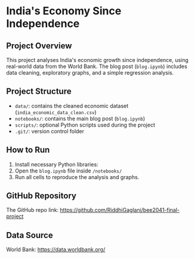 # India's Economy Since Independence

## Project Overview

This project analyses India's economic growth since independence, using real-world data from the World Bank.
The blog post (`blog.ipynb`) includes data cleaning, exploratory graphs, and a simple regression analysis.

## Project Structure

- `data/`: contains the cleaned economic dataset (`india_economic_data_clean.csv`)
- `notebooks/`: contains the main blog post (`blog.ipynb`)
- `scripts/`: optional Python scripts used during the project
- `.git/`: version control folder

## How to Run

1. Install necessary Python libraries:
2. Open the `blog.ipynb` file inside `/notebooks/`
3. Run all cells to reproduce the analysis and graphs.

## GitHub Repository

The GitHub repo link: https://github.com/RiddhiGaglani/bee2041-final-project

## Data Source

World Bank: https://data.worldbank.org/
